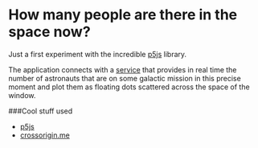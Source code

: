 # How many people are there in the space now?

Just a first experiment with the incredible <a href="https://p5js.org">p5js</a> library.

The application connects with a [service](https://api.open-notify.org/) that provides in real time the number of astronauts that are on some galactic mission in this precise moment and plot them as floating dots scattered across the space of the window.

###Cool stuff used
- <a href="https://p5js.org">p5js</a>
- <a href="https://github.com/technoboy10/crossorigin.me">crossorigin.me</a>
